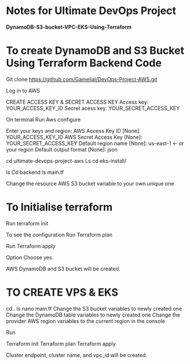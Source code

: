 # Notes for Ultimate DevOps Project

**DynamoDB-S3-bucket-VPC-EKS-Using-Terraform**

# To create DynamoDB and S3 Bucket Using Terraform Backend Code

Git clone https://github.com/Gamelial/DevOps-Project-AWS.git

Log in to AWS

CREATE ACCESS KEY & SECRET ACCESS KEY Access key: YOUR_ACCESS_KEY_ID Secret acess key: YOUR_SECRET_ACCESS_KEY

On terminal Run Aws configure

Enter your keys and region: AWS Access Key ID [None]: YOUR_ACCESS_KEY_ID AWS Secret Access Key [None]: YOUR_SECRET_ACCESS_KEY Default region name [None]: us-east-1 ← or your region Default output format [None]: json

cd ultimate-devops-project-aws Ls cd eks-install/

ls Cd backend ls main.tf

Change the resource AWS S3 bucket variable to your own unique one

# To Initialise terraform 
Run 
terraform init

To see the configuration
Run 
Terraform plan

Run Terraform apply

Option Choose yes

AWS DynamoDB and S3 bucket will be created.

# TO CREATE VPS & EKS

cd.. 
ls 
nano main.tf 
Change the S3 bucket variables to newly created one 
Change the DynamoDB table variables to newly created one 
Change the provider AWS region variables to the current region in the console

Run

Terraform init 
Terraform plan 
Terraform apply

Cluster endpoint, cluster name, and vpc_id will be created.



